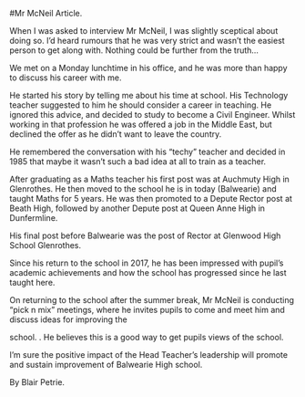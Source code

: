 #Mr McNeil Article.

When I was asked to interview Mr McNeil, I was slightly sceptical about doing so. I’d heard rumours that he was very strict and wasn’t the easiest person to get along with. Nothing could be further from the truth…

We met on a Monday lunchtime in his office, and he was more than happy to discuss his career with me.

He started his story by telling me about his time at school. His Technology teacher suggested to him he should consider a career in teaching. He ignored this advice, and decided to study to become a Civil Engineer. Whilst working in that profession he was offered a job in the Middle East, but declined the offer as he didn’t want to leave the country.

He remembered the conversation with his “techy” teacher and decided in 1985 that maybe it wasn’t such a bad idea at all to train as a teacher.

After graduating as a Maths teacher his first post was at Auchmuty High in Glenrothes. He then moved to the school he is in today (Balwearie) and taught Maths for 5 years. He was then promoted to a Depute Rector post at Beath High, followed by another Depute post at Queen Anne High in Dunfermline.

His final post before Balwearie was the post of Rector at Glenwood High School Glenrothes.

Since his return to the school in 2017, he has been impressed with pupil’s academic achievements and how the school has progressed since he last taught here.

On returning to the school after the summer break, Mr McNeil is conducting “pick n mix” meetings, where he invites pupils to come and meet him and discuss ideas for improving the

school. . He believes this is a good way to get pupils views of the school.

I’m sure the positive impact of the Head Teacher’s leadership will promote and sustain improvement of Balwearie High school.

By Blair Petrie.
